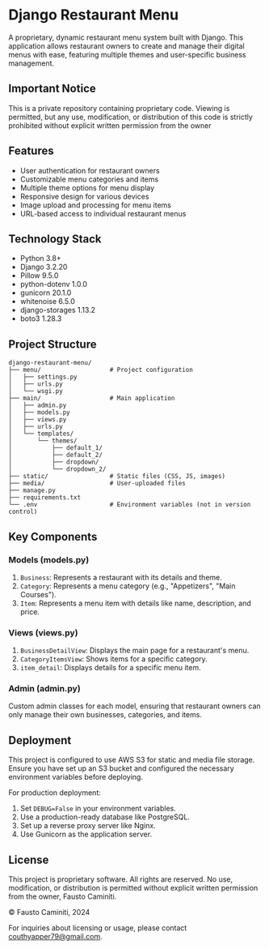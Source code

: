 # Django Restaurant Menu

A proprietary, dynamic restaurant menu system built with Django. This application allows restaurant owners to create and manage their digital menus with ease, featuring multiple themes and user-specific business management.

## Important Notice

This is a private repository containing proprietary code. Viewing is permitted, but any use, modification, or distribution of this code is strictly prohibited without explicit written permission from the owner

## Features

- User authentication for restaurant owners
- Customizable menu categories and items
- Multiple theme options for menu display
- Responsive design for various devices
- Image upload and processing for menu items
- URL-based access to individual restaurant menus

## Technology Stack

- Python 3.8+
- Django 3.2.20
- Pillow 9.5.0
- python-dotenv 1.0.0
- gunicorn 20.1.0
- whitenoise 6.5.0
- django-storages 1.13.2
- boto3 1.28.3

## Project Structure

```
django-restaurant-menu/
├── menu/                   # Project configuration
│   ├── settings.py
│   ├── urls.py
│   └── wsgi.py
├── main/                   # Main application
│   ├── admin.py
│   ├── models.py
│   ├── views.py
│   ├── urls.py
│   └── templates/
│       └── themes/
│           ├── default_1/
│           ├── default_2/
│           ├── dropdown/
│           └── dropdown_2/
├── static/                 # Static files (CSS, JS, images)
├── media/                  # User-uploaded files
├── manage.py
├── requirements.txt
└── .env                    # Environment variables (not in version control)
```

## Key Components

### Models (models.py)

1. `Business`: Represents a restaurant with its details and theme.
2. `Category`: Represents a menu category (e.g., "Appetizers", "Main Courses").
3. `Item`: Represents a menu item with details like name, description, and price.

### Views (views.py)

1. `BusinessDetailView`: Displays the main page for a restaurant's menu.
2. `CategoryItemsView`: Shows items for a specific category.
3. `item_detail`: Displays details for a specific menu item.

### Admin (admin.py)

Custom admin classes for each model, ensuring that restaurant owners can only manage their own businesses, categories, and items.

## Deployment

This project is configured to use AWS S3 for static and media file storage. Ensure you have set up an S3 bucket and configured the necessary environment variables before deploying.

For production deployment:
1. Set `DEBUG=False` in your environment variables.
2. Use a production-ready database like PostgreSQL.
3. Set up a reverse proxy server like Nginx.
4. Use Gunicorn as the application server.

## License

This project is proprietary software. All rights are reserved. No use, modification, or distribution is permitted without explicit written permission from the owner, Fausto Caminiti.

© Fausto Caminiti, 2024

For inquiries about licensing or usage, please contact couthyapper79@gmail.com.

